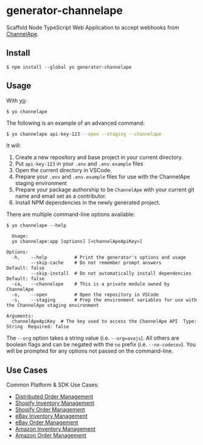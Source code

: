 # generator-channelape

Scaffold Node TypeScript Web Application to accept webhooks from [ChannelApe](https://www.channelape.com/).

## Install

```
$ npm install --global yo generator-channelape
```


## Usage

With [yo](https://github.com/yeoman/yo):

```
$ yo channelape
```
The following is an example of an advanced command:
```bash
$ yo channelape api-key-123 --open --staging --channelape
```
It will:
1. Create a new repository and base project in your current directory.
1. Put `api-key-123` in your `.env` and `.env.example` files
1. Open the current directory in VSCode.
1. Prepare your `.env` and `.env.example` files for use with the ChannelApe staging environment
1. Prepare your package authorship to be `ChannelApe` with your current git name and email set as a contributor.
1. Install NPM dependencies in the newly generated project.


There are multiple command-line options available:

```
$ yo channelape --help

  Usage:
  yo channelape:app [options] [<channelApeApiKey>]

Options:
  -h,    --help          # Print the generator's options and usage
         --skip-cache    # Do not remember prompt answers                                                  Default: false
         --skip-install  # Do not automatically install dependencies                                       Default: false
  -ca,   --channelape    # This is a private module owned by ChannelApe
  -o,    --open          # Open the repository in VSCode
  -s,    --staging       # Prep the environment variables for use with the ChannelApe staging environment

Arguments:
  channelApeApiKey  # The key used to access the ChannelApe API  Type: String  Required: false
```

The `--org` option takes a string value (i.e. `--org=avajs`). All others are boolean flags and can be negated with the `no` prefix (i.e. `--no-codecov`). You will be prompted for any options not passed on the command-line.


## Use Cases

Common Platform & SDK Use Cases:
* [Distributed Order Management](https://www.channelape.com/solutions/distributed-order-management/)
* [Shopify Inventory Management](https://www.channelape.com/solutions/shopify-inventory-management/)
* [Shopify Order Management](https://www.channelape.com/solutions/shopify-plus-order-management/)
* [eBay Inventory Management](https://www.channelape.com/solutions/ebay-inventory-management/)
* [eBay Order Management](https://www.channelape.com/solutions/ebay-order-management/)
* [Amazon Inventory Management](https://www.channelape.com/solutions/amazon-inventory-management/)
* [Amazon Order Management](https://www.channelape.com/solutions/amazon-order-management/)